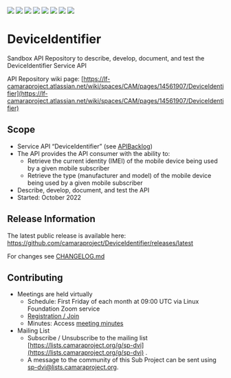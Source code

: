 <a href="https://github.com/camaraproject/DeviceIdentifier/commits/" title="Last Commit"><img src="https://img.shields.io/github/last-commit/camaraproject/DeviceIdentifier?style=plastic"></a>
<a href="https://github.com/camaraproject/DeviceIdentifier/issues" title="Open Issues"><img src="https://img.shields.io/github/issues/camaraproject/DeviceIdentifier?style=plastic"></a>
<a href="https://github.com/camaraproject/DeviceIdentifier/pulls" title="Open Pull Requests"><img src="https://img.shields.io/github/issues-pr/camaraproject/DeviceIdentifier?style=plastic"></a>
<a href="https://github.com/camaraproject/DeviceIdentifier/graphs/contributors" title="Contributors"><img src="https://img.shields.io/github/contributors/camaraproject/DeviceIdentifier?style=plastic"></a>
<a href="https://github.com/camaraproject/DeviceIdentifier" title="Repo Size"><img src="https://img.shields.io/github/repo-size/camaraproject/DeviceIdentifier?style=plastic"></a>
<a href="https://github.com/camaraproject/DeviceIdentifier/blob/main/LICENSE" title="License"><img src="https://img.shields.io/badge/License-Apache%202.0-green.svg?style=plastic"></a>
<a href="https://github.com/camaraproject/DeviceIdentifier/releases/latest" title="Latest Release"><img src="https://img.shields.io/github/release/camaraproject/DeviceIdentifier?style=plastic"></a>
<a href="https://github.com/camaraproject/Governance/blob/main/ProjectStructureAndRoles.md" title="Sandbox API Repository"><img src="https://img.shields.io/badge/Sandbox%20API%20Repository-yellow?style=plastic"></a>

# DeviceIdentifier

Sandbox API Repository to describe, develop, document, and test the DeviceIdentifier Service API

API Repository wiki page: [https://lf-camaraproject.atlassian.net/wiki/spaces/CAM/pages/14561907/DeviceIdentifier](https://lf-camaraproject.atlassian.net/wiki/spaces/CAM/pages/14561907/DeviceIdentifier)

## Scope

* Service API “DeviceIdentifier” (see [APIBacklog](https://github.com/camaraproject/APIBacklog/blob/main/documentation/APIbacklog.md)) 
* The API provides the API consumer with the ability to:  
  * Retrieve the current identity (IMEI) of the mobile device being used by a given mobile subscriber
  * Retrieve the type (manufacturer and model) of the mobile device being used by a given mobile subscriber
* Describe, develop, document, and test the API
* Started: October 2022


## Release Information

The latest public release is available here: https://github.com/camaraproject/DeviceIdentifier/releases/latest

For changes see [CHANGELOG.md](https://github.com/camaraproject/DeviceIdentifier/blob/main/CHANGELOG.md)

## Contributing
* Meetings are held virtually
    * Schedule: First Friday of each month at 09:00 UTC via Linux Foundation Zoom service
    * [Registration / Join](https://zoom-lfx.platform.linuxfoundation.org/meeting/96981252767?password=fc957607-cc06-450f-b80a-229bb6a88c39) 
    * Minutes: Access [meeting minutes](https://lf-camaraproject.atlassian.net/wiki/spaces/CAM/pages/14564298/DeviceIdentifier+Meeting+Minutes)
* Mailing List
    * Subscribe / Unsubscribe to the mailing list [https://lists.camaraproject.org/g/sp-dvi](https://lists.camaraproject.org/g/sp-dvi) .
    * A message to the community of this Sub Project can be sent using [sp-dvi@lists.camaraproject.org](mailto:sp-dvi@lists.camaraproject.org).
